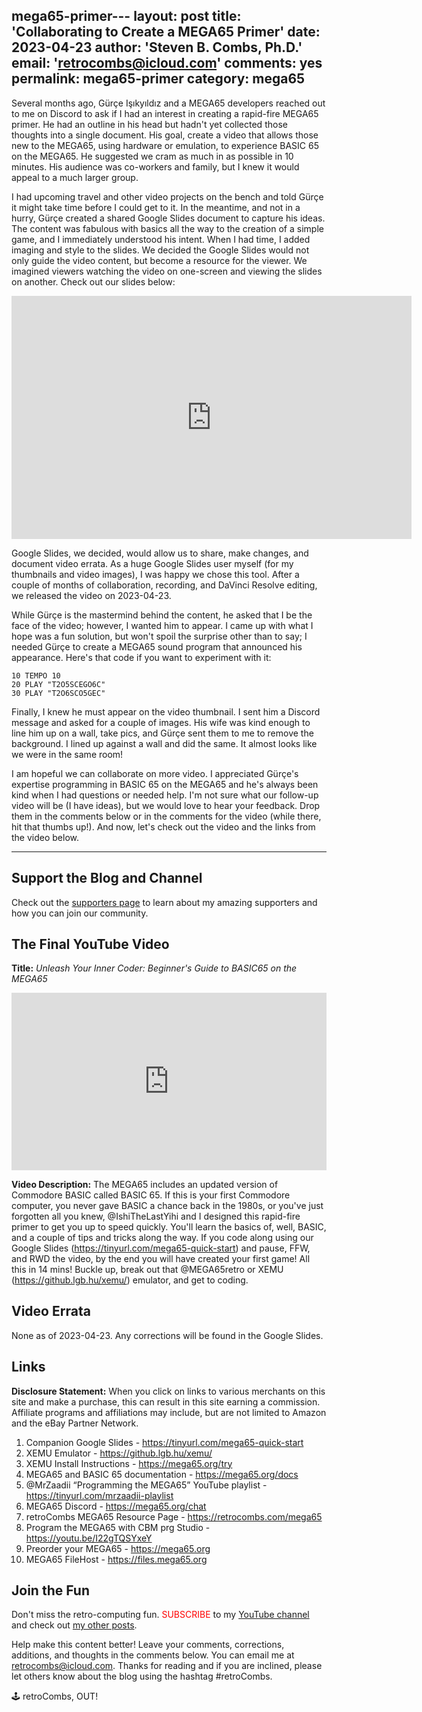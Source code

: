 mega65-primer---
layout: post
title: 'Collaborating to Create a MEGA65 Primer'
date: 2023-04-23
author: 'Steven B. Combs, Ph.D.'
email: 'retrocombs@icloud.com'
comments: yes
permalink: mega65-primer
category: mega65
---

Several months ago, Gürçe Işıkyıldız and a MEGA65 developers reached out to me on Discord to ask if I had an interest in creating a rapid-fire MEGA65 primer. He had an outline in his head but hadn't yet collected those thoughts into a single document. His goal, create a video that allows those new to the MEGA65, using hardware or emulation, to experience BASIC 65 on the MEGA65. He suggested we cram as much in as possible in 10 minutes. His audience was co-workers and family, but I knew it would appeal to a much larger group.

I had upcoming travel and other video projects on the bench and told Gürçe it might take time before I could get to it. In the meantime, and not in a hurry, Gürçe created a shared Google Slides document to capture his ideas. The content was fabulous with basics all the way to the creation of a simple game, and I immediately understood his intent. When I had time, I added imaging and style to the slides. We decided the Google Slides would not only guide the video content, but become a resource for the viewer. We imagined viewers watching the video on one-screen and viewing the slides on another. Check out our slides below:

<iframe src="https://docs.google.com/presentation/d/e/2PACX-1vRslmU3gm5uHOeDXmUHOmS4lq0z_cT5V1FfKpXZgJPv7LeLNJEqENbkxYjnJuf-gbEmBm5tpPTRZtvg/embed?start=false&loop=true&delayms=5000" frameborder="0" width="640" height="389" allowfullscreen="true" mozallowfullscreen="true" webkitallowfullscreen="true"></iframe>

Google Slides, we decided, would allow us to share, make changes, and document video errata. As a huge Google Slides user myself (for my thumbnails and video images), I was happy we chose this tool. After a couple of months of collaboration, recording, and DaVinci Resolve editing, we released the video on 2023-04-23.

While Gürçe is the mastermind behind the content, he asked that I be the face of the video; however, I wanted him to appear. I came up with what I hope was a fun solution, but won't spoil the surprise other than to say; I needed Gürçe to create a MEGA65 sound program that announced his appearance. Here's that code if you want to experiment with it:

```basic
10 TEMPO 10
20 PLAY "T2O5SCEGO6C"
30 PLAY "T2O6SCO5GEC"
```

Finally, I knew he must appear on the video thumbnail. I sent him a Discord message and asked for a couple of images. His wife was kind enough to line him up on a wall, take pics, and Gürçe sent them to me to remove the background. I lined up against a wall and did the same. It almost looks like we were in the same room!

I am hopeful we can collaborate on more video. I appreciated Gürçe's expertise programming in BASIC 65 on the MEGA65 and he's always been kind when I had questions or needed help. I'm not sure what our follow-up video will be (I have ideas), but we would love to hear your feedback. Drop them in the comments below or in the comments for the video (while there, hit that thumbs up!). And now, let's check out the video and the links from the video below.

----

## Support the Blog and Channel

Check out the [supporters page](/supporters) to learn about my amazing supporters and how you can join our community.

## The Final YouTube Video

**Title:** *Unleash Your Inner Coder: Beginner's Guide to BASIC65 on the MEGA65*

<div style="position:relative;padding-top:56.25%;"><p><iframe src="https://www.youtube.com/embed/6h65ORGgZcY" frameborder="0" allowfullscreen="true" mozallowfullscreen="true" webkitallowfullscreen="true" style="position:absolute;top:0;left:0;width:100%;height:100%;"></iframe></p></div>

**Video Description:** The MEGA65 includes an updated version of Commodore BASIC called BASIC 65. If this is your first Commodore computer, you never gave BASIC a chance back in the 1980s, or you've just forgotten all you knew,  @IshiTheLastYihi  and I designed this rapid-fire primer to get you up to speed quickly. You'll learn the basics of, well, BASIC, and a couple of tips and tricks along the way. If you code along using our Google Slides (https://tinyurl.com/mega65-quick-start)  and pause, FFW, and RWD the video, by the end you will have created your first game! All this in 14 mins! Buckle up, break out that  @MEGA65retro  or XEMU (https://github.lgb.hu/xemu/) emulator, and get to coding.

## Video Errata

None as of 2023-04-23. Any corrections will be found in the Google Slides.

## Links

**Disclosure Statement:** When you click on links to various merchants on this site and make a purchase, this can result in this site earning a commission. Affiliate programs and affiliations may include, but are not limited to Amazon and the eBay Partner Network.

1. Companion Google Slides - https://tinyurl.com/mega65-quick-start
2. XEMU Emulator - https://github.lgb.hu/xemu/
3. XEMU Install Instructions - https://mega65.org/try
4. MEGA65 and BASIC 65 documentation - https://mega65.org/docs
5. @MrZaadii  “Programming the MEGA65” YouTube playlist - https://tinyurl.com/mrzaadii-playlist
6. MEGA65 Discord - https://mega65.org/chat
7. retroCombs MEGA65 Resource Page - https://retrocombs.com/mega65
8. Program the MEGA65 with CBM prg Studio - https://youtu.be/I22gTQSYxeY
9. Preorder your MEGA65 - https://mega65.org
10. MEGA65 FileHost - https://files.mega65.org

## Join the Fun

Don't miss the retro-computing fun. <font color="red">SUBSCRIBE</font> to my [YouTube channel](https://www.youtube.com/stevencombs) and check out [my other posts](https://www.stevencombs.com).

Help make this content better! Leave your comments, corrections, additions, and thoughts in the comments below. You can email me at [retrocombs@icloud.com](mailto:retrocombs@icloud.com). Thanks for reading and if you are inclined, please let others know about the blog using the hashtag #retroCombs.

🕹️ retroCombs, OUT!